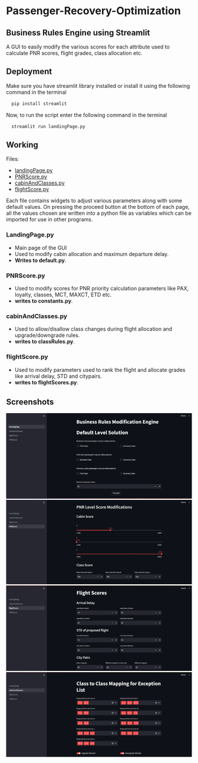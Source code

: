# Passenger-Recovery-Optimization


## Business Rules Engine using Streamlit

A GUI to easily modify the various scores for each attribute used to calculate PNR scores, flight grades, class allocation etc.






## Deployment

Make sure you have streamlit library installed or install it using the following command in the terminal
```bash
  pip install streamlit
```
Now, to run the script enter the following command in the terminal
```bash
  streamlit run landingPage.py
```




## Working

Files:
 
 - [landingPage.py](landingPage.py)
 - [PNRScore.py](pages/PNRScore.py)
 - [cabinAndClasses.py](pages/cabinAndClasses.py)
 - [flightScore.py](pages/flightScore.py)

Each file contains widgets to adjust various parameters along with some default values. On pressing the proceed button at the bottom of each page, all the values chosen are written into a python file as variables which can be imported for use in other programs.
 ### LandingPage.py
 - Main page of the GUI
 - Used to modify cabin allocation and maximum departure delay.
 - **Writes to default.py**.

 ### PNRScore.py
- Used to modify scores for PNR priority calculation parameters like PAX, loyalty, classes, MCT, MAXCT, ETD etc.
- **writes to constants.py**.

### cabinAndClasses.py
- Used to allow/disallow class changes during flight allocation and upgrade/downgrade rules.
- **writes to classRules.py**.

### flightScore.py
- Used to modify parameters used to rank the flight and allocate grades like arrival delay, STD and citypairs.
- **writes to flightScores.py**.
######


 

## Screenshots

![Landing Page](/readmeSS/Landing_Page_SS.png)
![PNR Scores](/readmeSS/PNRScore_SS.png)
![Flight Scores](/readmeSS/FlightScores_SS.png)
![Cabins and Classes](/readmeSS/CabinClasses_SS.png)



